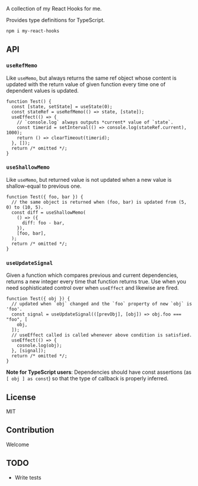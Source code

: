 A collection of my React Hooks for me.

Provides type definitions for TypeScript.

```sh
npm i my-react-hooks
```

## API

### `useRefMemo`

Like `useMemo`, but always returns the same ref object whose content is updated with the return value of given function every time one of dependent values is updated.

```tsx
function Test() {
  const [state, setState] = useState(0);
  const stateRef = useRefMemo(() => state, [state]);
  useEffect(() => {
    // `console.log` always outputs *current* value of `state`.
    const timerid = setInterval(() => console.log(stateRef.current), 1000);
    return () => clearTimeout(timerid);
  }, []);
  return /* omitted */;
}
```

### `useShallowMemo`

Like `useMemo`, but returned value is not updated when a new value is shallow-equal to previous one.

```tsx
function Test({ foo, bar }) {
  // the same object is returned when (foo, bar) is updated from (5, 0) to (10, 5).
  const diff = useShallowMemo(
    () => ({
      diff: foo - bar,
    }),
    [foo, bar],
  );
  return /* omitted */;
}
```

### `useUpdateSignal`

Given a function which compares previous and current dependencies, returns a new integer every time that function returns true.
Use when you need sophisticated control over when `useEffect` and likewise are fired.

```tsx
function Test({ obj }) {
  // updated when `obj` changed and the `foo` property of new `obj` is 'foo'.
  const signal = useUpdateSignal(([prevObj], [obj]) => obj.foo === "foo", [
    obj,
  ]);
  // useEffect called is called whenever above condition is satisfied.
  useEffect(() => {
    cosnole.log(obj);
  }, [signal]);
  return /* omitted */;
}
```

**Note for TypeScript users**: Dependencies should have const assertions (as `[ obj ] as const`) so that the type of callback is properly inferred.

## License

MIT

## Contribution

Welcome

## TODO

- Write tests
